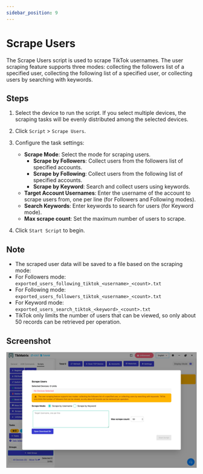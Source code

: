 ```yaml
---
sidebar_position: 9
---
```


# Scrape Users

The Scrape Users script is used to scrape TikTok usernames. The user scraping feature supports three modes: collecting the followers list of a specified user, collecting the following list of a specified user, or collecting users by searching with keywords.

## Steps

1. Select the device to run the script. If you select multiple devices, the scraping tasks will be evenly distributed among the selected devices.
2. Click `Script` > `Scrape Users`.
3. Configure the task settings:
    - **Scrape Mode**: Select the mode for scraping users.
      - **Scrape by Followers**: Collect users from the followers list of specified accounts.
      - **Scrape by Following**: Collect users from the following list of specified accounts.
      - **Scrape by Keyword**: Search and collect users using keywords.
    - **Target Account Usernames**: Enter the username of the account to scrape users from, one per line (for Followers and Following modes).
    - **Search Keywords**: Enter keywords to search for users (for Keyword mode).
    - **Max scrape count**: Set the maximum number of users to scrape.

4. Click `Start Script` to begin.

## Note

- The scraped user data will be saved to a file based on the scraping mode:
- For Followers mode: `exported_users_following_tiktok_<username>_<count>.txt`
- For Following mode: `exported_users_followers_tiktok_<username>_<count>.txt`
- For Keyword mode: `exported_users_search_tiktok_<keyword>_<count>.txt`
- TikTok only limits the number of users that can be viewed, so only about 50 records can be retrieved per operation.

## Screenshot

![Scrape Users](../img/scrape-users.webp)
